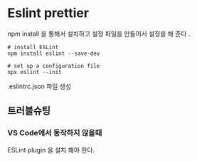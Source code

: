 # Eslint prettier 


npm install 을 통해서 설치하고 설정 파일을 만들어서 설정을 해 준다 .


```
# install ESLint 
npm install eslint --save-dev
 
# set up a configuration file
npx eslint --init
```

.eslintrc.json 파일 생성


## 트러블슈팅

### VS Code에서 동작하지 않을때 
ESLint plugin 을 설치 해야 한다.

